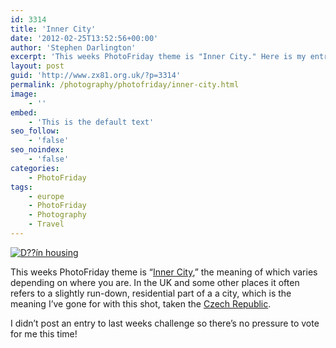 ```yaml
---
id: 3314
title: 'Inner City'
date: '2012-02-25T13:52:56+00:00'
author: 'Stephen Darlington'
excerpt: 'This weeks PhotoFriday theme is "Inner City." Here is my entry.'
layout: post
guid: 'http://www.zx81.org.uk/?p=3314'
permalink: /photography/photofriday/inner-city.html
image:
    - ''
embed:
    - 'This is the default text'
seo_follow:
    - 'false'
seo_noindex:
    - 'false'
categories:
    - PhotoFriday
tags:
    - europe
    - PhotoFriday
    - Photography
    - Travel
---
```


[![D??ín housing](https://i0.wp.com/farm8.staticflickr.com/7062/6782216502_93d6a8bb76.jpg?resize=500%2C333)](http://www.flickr.com/photos/stephendarlington/6782216502/ "D??Ãn housing by stephendarlington, on Flickr")

This weeks PhotoFriday theme is “[Inner City](http://www.photofriday.com/archives/challenge/001164.php),” the meaning of which varies depending on where you are. In the UK and some other places it often refers to a slightly run-down, residential part of a a city, which is the meaning I’ve gone for with this shot, taken the [Czech Republic](http://www.zx81.org.uk/travel/cycling-from-czech-republic-to-germany-decin-to-pirna.html).

I didn’t post an entry to last weeks challenge so there’s no pressure to vote for me this time!